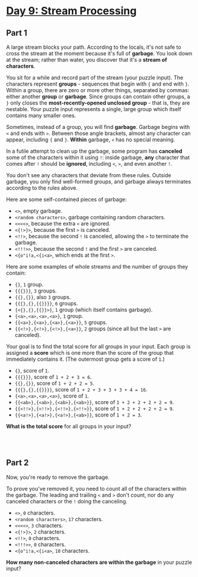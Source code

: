 # [Day 9: Stream Processing](https://adventofcode.com/2017/day/9)


## Part 1


A large stream blocks your path. According to the locals, it's not safe to cross the stream at the moment because it's full of **garbage**. You look down at the stream; rather than water, you discover that it's a **stream of characters**.


You sit for a while and record part of the stream (your puzzle input). The characters represent **groups** - sequences that begin with `{` and end with `}`. Within a group, there are zero or more other things, separated by commas: either another **group** or **garbage**. Since groups can contain other groups, a `}` only closes the **most-recently-opened unclosed group** - that is, they are nestable. Your puzzle input represents a single, large group which itself contains many smaller ones.


Sometimes, instead of a group, you will find **garbage**. Garbage begins with `<` and ends with `>`. Between those angle brackets, almost any character can appear, including `{` and `}`. **Within** garbage, `<` has no special meaning.


In a futile attempt to clean up the garbage, some program has **canceled** some of the characters within it using `!`: inside garbage, **any** character that comes after `!` should be **ignored**, including `<`, `>`, and even another `!`.


You don't see any characters that deviate from these rules. Outside garbage, you only find well-formed groups, and garbage always terminates according to the rules above.


Here are some self-contained pieces of garbage:


- `<>`, empty garbage.
- `<random characters>`, garbage containing random characters.
- `<<<<>`, because the extra `<` are ignored.
- `<{!>}>`, because the first `>` is canceled.
- `<!!>`, because the second `!` is canceled, allowing the `>` to terminate the garbage.
- `<!!!>>`, because the second `!` and the first `>` are canceled.
- `<{o"i!a,<{i<a>`, which ends at the first `>`.


Here are some examples of whole streams and the number of groups they contain:


- `{}`, `1` group.
- `{{{}}}`, `3` groups.
- `{{},{}}`, also `3` groups.
- `{{{},{},{{}}}}`, `6` groups.
- `{<{},{},{{}}>}`, `1` group (which itself contains garbage).
- `{<a>,<a>,<a>,<a>}`, `1` group.
- `{{<a>},{<a>},{<a>},{<a>}}`, `5` groups.
- `{{<!>},{<!>},{<!>},{<a>}}`, `2` groups (since all but the last `>` are canceled).


Your goal is to find the total score for all groups in your input. Each group is assigned a **score** which is one more than the score of the group that immediately contains it. (The outermost group gets a score of `1`.)


- `{}`, score of `1`.
- `{{{}}}`, score of `1 + 2 + 3 = 6`.
- `{{},{}}`, score of `1 + 2 + 2 = 5`.
- `{{{},{},{{}}}}`, score of `1 + 2 + 3 + 3 + 3 + 4 = 16`.
- `{<a>,<a>,<a>,<a>}`, score of `1`.
- `{{<ab>},{<ab>},{<ab>},{<ab>}}`, score of `1 + 2 + 2 + 2 + 2 = 9`.
- `{{<!!>},{<!!>},{<!!>},{<!!>}}`, score of `1 + 2 + 2 + 2 + 2 = 9`.
- `{{<a!>},{<a!>},{<a!>},{<ab>}}`, score of `1 + 2 = 3`.


**What is the total score** for all groups in your input?


<br></br>
## Part 2


Now, you're ready to remove the garbage.


To prove you've removed it, you need to count all of the characters within the garbage. The leading and trailing `<` and `>` don't count, nor do any canceled characters or the `!` doing the canceling.


- `<>`, `0` characters.
- `<random characters>`, `17` characters.
- `<<<<>`, `3` characters.
- `<{!>}>`, `2` characters.
- `<!!>`, `0` characters.
- `<!!!>>`, `0` characters.
- `<{o"i!a,<{i<a>`, `10` characters.


**How many non-canceled characters are within the garbage** in your puzzle input?
